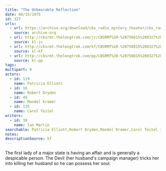 ```yaml
---
title: "The Unbearable Reflection"
date: 08/15/1975
id: 327
urls: 
  - url: https://archive.org/download/cbs_radio_mystery_theater/cbs_radio_mystery_theater-0301-0350.zip/cbs_radio_mystery_theater-0301-0350%2Fcbsrmt_0327_the_unbearable_reflection.mp3
    source: archive-org
  - url: http://cbsrmt.thelongtrek.com/jc/CBSRMT%20-%20750815%200327%20The%20Unbearable%20Reflection%20vbr%20eg%20fb_jc.mp3
    source: kl-jc
  - url: http://cbsrmt.thelongtrek.com/kf/CBSRMT%20-%20750815%200327%20The%20Unbearable%20Reflection_kf.mp3
    source: kl-kf
  - url: http://cbsrmt.thelongtrek.com/pp/CBSRMT%20-%20750815%200327%20The%20Unbearable%20Reflection_pp.mp3
    source: kl-pp
tags: 
multipart: 0
actors:  
  - id: 119
    name: Patricia Elliott  
  - id: 16
    name: Robert Dryden  
  - id: 49
    name: Mandel Kramer  
  - id: 135
    name: Carol Teitel
writers:  
  - id: 38
    name: Ian Martin
searchable: Patricia Elliott,Robert Dryden,Mandel Kramer,Carol Teitel Ian Martin
notes: 
descriptionSource: kf
---
```

The first lady of a major state is having an affair and is generally a despicable person. The Devil (her husband's campaign manager) tricks her into killing her husband so he can possess her soul.